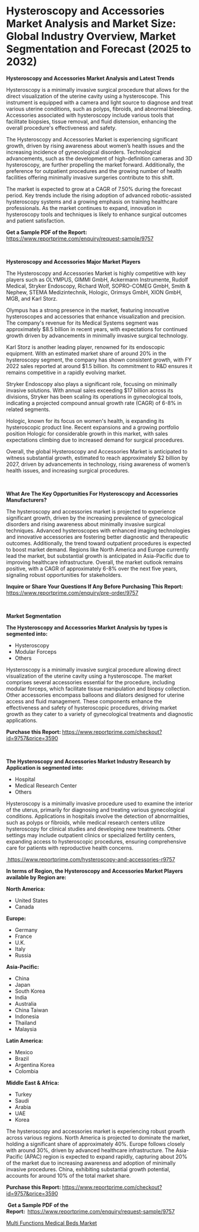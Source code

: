 <p><h1>Hysteroscopy and Accessories Market Analysis and Market Size: Global Industry Overview, Market Segmentation and Forecast (2025 to 2032)</h1></p><p><strong>Hysteroscopy and Accessories Market Analysis and Latest Trends</strong></p>
<p><p>Hysteroscopy is a minimally invasive surgical procedure that allows for the direct visualization of the uterine cavity using a hysteroscope. This instrument is equipped with a camera and light source to diagnose and treat various uterine conditions, such as polyps, fibroids, and abnormal bleeding. Accessories associated with hysteroscopy include various tools that facilitate biopsies, tissue removal, and fluid distension, enhancing the overall procedure's effectiveness and safety.</p><p>The Hysteroscopy and Accessories Market is experiencing significant growth, driven by rising awareness about women’s health issues and the increasing incidence of gynecological disorders. Technological advancements, such as the development of high-definition cameras and 3D hysteroscopy, are further propelling the market forward. Additionally, the preference for outpatient procedures and the growing number of health facilities offering minimally invasive surgeries contribute to this shift.</p><p>The market is expected to grow at a CAGR of 7.50% during the forecast period. Key trends include the rising adoption of advanced robotic-assisted hysteroscopy systems and a growing emphasis on training healthcare professionals. As the market continues to expand, innovation in hysteroscopy tools and techniques is likely to enhance surgical outcomes and patient satisfaction.</p></p>
<p><strong>Get a Sample PDF of the Report:&nbsp;</strong> <a href="https://www.reportprime.com/enquiry/request-sample/9757?utm_campaign=2788&utm_medium=2&utm_source=Github&utm_content=ia&utm_term=20032025&utm_id=hysteroscopy-and-accessories">https://www.reportprime.com/enquiry/request-sample/9757</a></p>
<p>&nbsp;</p>
<p><strong>Hysteroscopy and Accessories Major Market Players</strong></p>
<p><p>The Hysteroscopy and Accessories Market is highly competitive with key players such as OLYMPUS, GIMMI GmbH, Ackermann Instrumente, Rudolf Medical, Stryker Endoscopy, Richard Wolf, SOPRO-COMEG GmbH, Smith & Nephew, STEMA Medizintechnik, Hologic, Orimsys GmbH, XION GmbH, MGB, and Karl Storz. </p><p>Olympus has a strong presence in the market, featuring innovative hysteroscopes and accessories that enhance visualization and precision. The company's revenue for its Medical Systems segment was approximately $8.5 billion in recent years, with expectations for continued growth driven by advancements in minimally invasive surgical technology.</p><p>Karl Storz is another leading player, renowned for its endoscopic equipment. With an estimated market share of around 20% in the hysteroscopy segment, the company has shown consistent growth, with FY 2022 sales reported at around $1.5 billion. Its commitment to R&D ensures it remains competitive in a rapidly evolving market.</p><p>Stryker Endoscopy also plays a significant role, focusing on minimally invasive solutions. With annual sales exceeding $17 billion across its divisions, Stryker has been scaling its operations in gynecological tools, indicating a projected compound annual growth rate (CAGR) of 6-8% in related segments.</p><p>Hologic, known for its focus on women's health, is expanding its hysteroscopic product line. Recent expansions and a growing portfolio position Hologic for considerable growth in this market, with sales expectations climbing due to increased demand for surgical procedures. </p><p>Overall, the global Hysteroscopy and Accessories Market is anticipated to witness substantial growth, estimated to reach approximately $2 billion by 2027, driven by advancements in technology, rising awareness of women’s health issues, and increasing surgical procedures.</p></p>
<p>&nbsp;</p>
<p><strong>What Are The Key Opportunities For Hysteroscopy and Accessories Manufacturers?</strong></p>
<p><p>The hysteroscopy and accessories market is projected to experience significant growth, driven by the increasing prevalence of gynecological disorders and rising awareness about minimally invasive surgical techniques. Advanced hysteroscopes with enhanced imaging technologies and innovative accessories are fostering better diagnostic and therapeutic outcomes. Additionally, the trend toward outpatient procedures is expected to boost market demand. Regions like North America and Europe currently lead the market, but substantial growth is anticipated in Asia-Pacific due to improving healthcare infrastructure. Overall, the market outlook remains positive, with a CAGR of approximately 6-8% over the next five years, signaling robust opportunities for stakeholders.</p></p>
<p><strong>Inquire or Share Your Questions If Any Before Purchasing This Report:</strong> <a href="https://www.reportprime.com/enquiry/pre-order/9757?utm_campaign=2788&utm_medium=2&utm_source=Github&utm_content=ia&utm_term=20032025&utm_id=hysteroscopy-and-accessories">https://www.reportprime.com/enquiry/pre-order/9757</a></p>
<p>&nbsp;</p>
<p><strong>Market Segmentation</strong></p>
<p><strong>The Hysteroscopy and Accessories Market Analysis by types is segmented into:</strong></p>
<p><ul><li>Hysteroscopy</li><li>Modular Forceps</li><li>Others</li></ul></p>
<p><p>Hysteroscopy is a minimally invasive surgical procedure allowing direct visualization of the uterine cavity using a hysteroscope. The market comprises several accessories essential for the procedure, including modular forceps, which facilitate tissue manipulation and biopsy collection. Other accessories encompass balloons and dilators designed for uterine access and fluid management. These components enhance the effectiveness and safety of hysteroscopic procedures, driving market growth as they cater to a variety of gynecological treatments and diagnostic applications.</p></p>
<p><strong>Purchase this Report:&nbsp;</strong><a href="https://www.reportprime.com/checkout?id=9757&price=3590&utm_campaign=2788&utm_medium=2&utm_source=Github&utm_content=ia&utm_term=20032025&utm_id=hysteroscopy-and-accessories">https://www.reportprime.com/checkout?id=9757&price=3590</a></p>
<p>&nbsp;</p>
<p><strong>The Hysteroscopy and Accessories Market Industry Research by Application is segmented into:</strong></p>
<p><ul><li>Hospital</li><li>Medical Research Center</li><li>Others</li></ul></p>
<p><p>Hysteroscopy is a minimally invasive procedure used to examine the interior of the uterus, primarily for diagnosing and treating various gynecological conditions. Applications in hospitals involve the detection of abnormalities, such as polyps or fibroids, while medical research centers utilize hysteroscopy for clinical studies and developing new treatments. Other settings may include outpatient clinics or specialized fertility centers, expanding access to hysteroscopic procedures, ensuring comprehensive care for patients with reproductive health concerns.</p></p>
<p><a href="https://www.reportprime.com/hysteroscopy-and-accessories-r9757?utm_campaign=2788&utm_medium=2&utm_source=Github&utm_content=ia&utm_term=20032025&utm_id=hysteroscopy-and-accessories">&nbsp;https://www.reportprime.com/hysteroscopy-and-accessories-r9757</a></p>
<p><strong>In terms of Region, the Hysteroscopy and Accessories Market Players available by Region are:</strong></p>
<p>
    <p> <strong> North America: </strong>
        <ul>
            <li>United States</li>
            <li>Canada</li>
        </ul>
        </p> 
    <p> <strong> Europe: </strong>
        <ul>
            <li>Germany</li>
            <li>France</li>
            <li>U.K.</li>
            <li>Italy</li>
            <li>Russia</li>
        </ul>
        </p> 
    <p> <strong> Asia-Pacific: </strong>
        <ul>
            <li>China</li>
            <li>Japan</li>
            <li>South Korea</li>
            <li>India</li>
            <li>Australia</li>
            <li>China Taiwan</li>
            <li>Indonesia</li>
            <li>Thailand</li>
            <li>Malaysia</li>
        </ul>
        </p> 
    <p> <strong> Latin America: </strong>
        <ul>
            <li>Mexico</li>
            <li>Brazil</li>
            <li>Argentina Korea</li>
            <li>Colombia</li>
        </ul>
        </p> 
    <p> <strong> Middle East & Africa: </strong>
        <ul>
            <li>Turkey</li>
            <li>Saudi</li>
            <li>Arabia</li>
            <li>UAE</li>
            <li>Korea</li>
        </ul>
    </p>
    </p>
<p><p>The hysteroscopy and accessories market is experiencing robust growth across various regions. North America is projected to dominate the market, holding a significant share of approximately 40%. Europe follows closely with around 30%, driven by advanced healthcare infrastructure. The Asia-Pacific (APAC) region is expected to expand rapidly, capturing about 20% of the market due to increasing awareness and adoption of minimally invasive procedures. China, exhibiting substantial growth potential, accounts for around 10% of the total market share.</p></p>
<p><strong>Purchase this Report: </strong><a href="https://www.reportprime.com/checkout?id=9757&price=3590&utm_campaign=2788&utm_medium=2&utm_source=Github&utm_content=ia&utm_term=20032025&utm_id=hysteroscopy-and-accessories">https://www.reportprime.com/checkout?id=9757&price=3590</a></p>
<p>&nbsp;<strong>Get a Sample PDF of the Report:&nbsp;&nbsp;</strong><a href="https://www.reportprime.com/enquiry/request-sample/9757?utm_campaign=2788&utm_medium=2&utm_source=Github&utm_content=ia&utm_term=20032025&utm_id=hysteroscopy-and-accessories">https://www.reportprime.com/enquiry/request-sample/9757</a></p>
<p><strong></strong></p>
<p><p><a href="https://github.com/tumacaakesha78/Market-Research-Report-List-1/blob/main/multi-functions-medical-beds-market.md?utm_campaign=2788&utm_medium=2&utm_source=Github&utm_content=ia&utm_term=20032025&utm_id=hysteroscopy-and-accessories">Multi Functions Medical Beds Market</a></p></p>